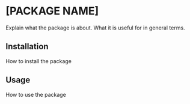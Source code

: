 # [PACKAGE NAME]

Explain what the package is about. What it is useful for in general terms.

## Installation

How to install the package

## Usage

How to use the package
